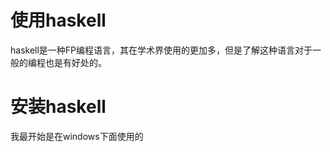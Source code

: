 使用haskell
===

haskell是一种FP编程语言，其在学术界使用的更加多，但是了解这种语言对于一般的编程也是有好处的。


# 安装haskell
我最开始是在windows下面使用的

